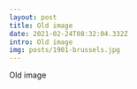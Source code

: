 ```yaml
---
layout: post
title: Old image
date: 2021-02-24T08:32:04.332Z
intro: Old image
img: posts/1901-brussels.jpg
---
```

Old image
